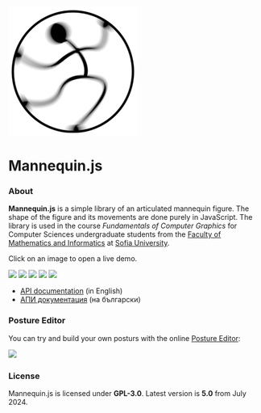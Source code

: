 <img class="logo" src="assets/logo/logo.png">

# Mannequin.js

### About

**Mannequin.js** is a simple library of an articulated mannequin figure.
The shape of the figure and its movements are done purely in JavaScript.
The library is used in the course *Fundamentals of Computer Graphics*
for Computer Sciences undergraduate students from the
[Faculty of Mathematics and Informatics](https://www.fmi.uni-sofia.bg/en)
at [Sofia University](https://www.uni-sofia.bg/index.php/eng).

Click on an image to open a live demo.

[<img src="https://boytchev.github.io/mannequin.js/docs/snapshots/example-posture.jpg" width="150">](https://boytchev.github.io/mannequin.js/docs/example-posture.html)
[<img src="https://boytchev.github.io/mannequin.js/docs/snapshots/example-figure-types.jpg" width="150">](https://boytchev.github.io/mannequin.js/docs/example-figure-types.html)
[<img src="https://boytchev.github.io/mannequin.js/docs/snapshots/example-custom-body-parts.jpg" width="150">](https://boytchev.github.io/mannequin.js/docs/example-custom-body-parts.html)
[<img src="https://boytchev.github.io/mannequin.js/docs/snapshots/example-point.jpg" width="150">](https://boytchev.github.io/mannequin.js/docs/example-point.html)
[<img src="https://boytchev.github.io/mannequin.js/docs/snapshots/example-scene.jpg" width="150">](https://boytchev.github.io/mannequin.js/docs/example-scene.html)

* [API documentation](https://boytchev.github.io/mannequin.js/docs/api.html) (in English)
* [АПИ документация](https://boytchev.github.io/mannequin.js/docs/api-bg.html) (на български)


### Posture Editor

You can try and build your own posturs with the online [Posture Editor](https://boytchev.github.io/mannequin.js/src/editor/posture-editor.html):

[<img src="https://boytchev.github.io/mannequin.js/docs/snapshots/example-posture-editor.jpg">](https://boytchev.github.io/mannequin.js/src/editor/posture-editor.html)


### License

Mannequin.js is licensed under **GPL-3.0**. Latest version is **5.0** from
July 2024.
